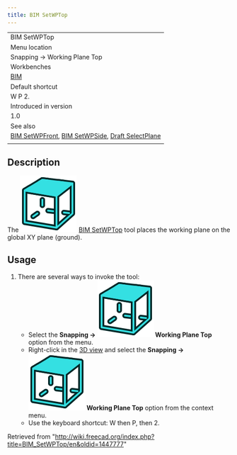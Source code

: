 ```yaml
---
title: BIM SetWPTop
---
```


|                                                                                                                                                                  |
| ---------------------------------------------------------------------------------------------------------------------------------------------------------------- |
| BIM SetWPTop                                                                                                                                                     |
| Menu location                                                                                                                                                    |
| Snapping → Working Plane Top                                                                                                                                     |
| Workbenches                                                                                                                                                      |
| [BIM](/BIM_Workbench "BIM Workbench")                                                                                                                            |
| Default shortcut                                                                                                                                                 |
| W P 2.                                                                                                                                                           |
| Introduced in version                                                                                                                                            |
| 1.0                                                                                                                                                              |
| See also                                                                                                                                                         |
| [BIM SetWPFront](/BIM_SetWPFront "BIM SetWPFront"), [BIM SetWPSide](/BIM_SetWPSide "BIM SetWPSide"), [Draft SelectPlane](/Draft_SelectPlane "Draft SelectPlane") |
|                                                                                                                                                                  |

## Description

The ![](/src/assets/images/BIM_SetWPTop.svg) [BIM SetWPTop](/BIM_SetWPTop "BIM SetWPTop") tool places the working plane on the global XY plane (ground).

## Usage

1. There are several ways to invoke the tool:
   - Select the **Snapping → ![](/src/assets/images/BIM_SetWPTop.svg) Working Plane Top** option from the menu.
   - Right-click in the [3D view](/3D_view "3D view") and select the **Snapping → ![](/src/assets/images/BIM_SetWPTop.svg) Working Plane Top** option from the context menu.
   - Use the keyboard shortcut: W then P, then 2.

Retrieved from "<http://wiki.freecad.org/index.php?title=BIM_SetWPTop/en&oldid=1447777>"
